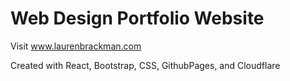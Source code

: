 # Web Design Portfolio Website

Visit www.laurenbrackman.com

Created with React, Bootstrap, CSS, GithubPages, and Cloudflare
